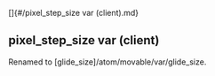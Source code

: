 []{#/pixel_step_size var (client).md}    
## pixel_step_size var (client)    
Renamed to [glide_size]/atom/movable/var/glide_size.  